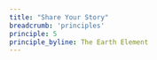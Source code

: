 ```yaml
---
title: "Share Your Story"
breadcrumb: 'principles'
principle: 5
principle_byline: The Earth Element
---
```

